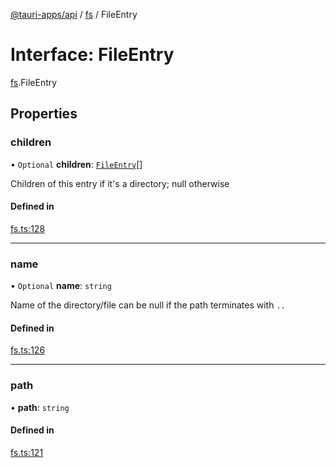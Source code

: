 [@tauri-apps/api](../README.md) / [fs](../modules/fs.md) / FileEntry

# Interface: FileEntry

[fs](../modules/fs.md).FileEntry

## Properties

### children

• `Optional` **children**: [`FileEntry`](fs.FileEntry.md)[]

Children of this entry if it's a directory; null otherwise

#### Defined in

[fs.ts:128](https://github.com/tauri-apps/tauri/blob/d3f6981/tooling/api/src/fs.ts#L128)

___

### name

• `Optional` **name**: `string`

Name of the directory/file
can be null if the path terminates with `..`

#### Defined in

[fs.ts:126](https://github.com/tauri-apps/tauri/blob/d3f6981/tooling/api/src/fs.ts#L126)

___

### path

• **path**: `string`

#### Defined in

[fs.ts:121](https://github.com/tauri-apps/tauri/blob/d3f6981/tooling/api/src/fs.ts#L121)
